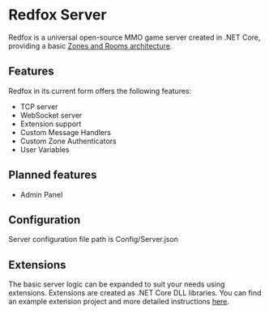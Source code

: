 # Redfox Server
Redfox is a universal open-source MMO game server created in .NET Core, providing a basic [Zones and Rooms architecture](http://docs2x.smartfoxserver.com/Overview/zones-room-architecture).

## Features
Redfox in its current form offers the following features:
- TCP server
- WebSocket server
- Extension support
- Custom Message Handlers
- Custom Zone Authenticators
- User Variables

## Planned features
- Admin Panel

## Configuration
Server configuration file path is Config/Server.json

## Extensions
The basic server logic can be expanded to suit your needs using extensions. Extensions are created as .NET Core DLL libraries. You can find an example extension project and more detailed instructions [here](https://github.com/djmuted/Redfox_Extension).
